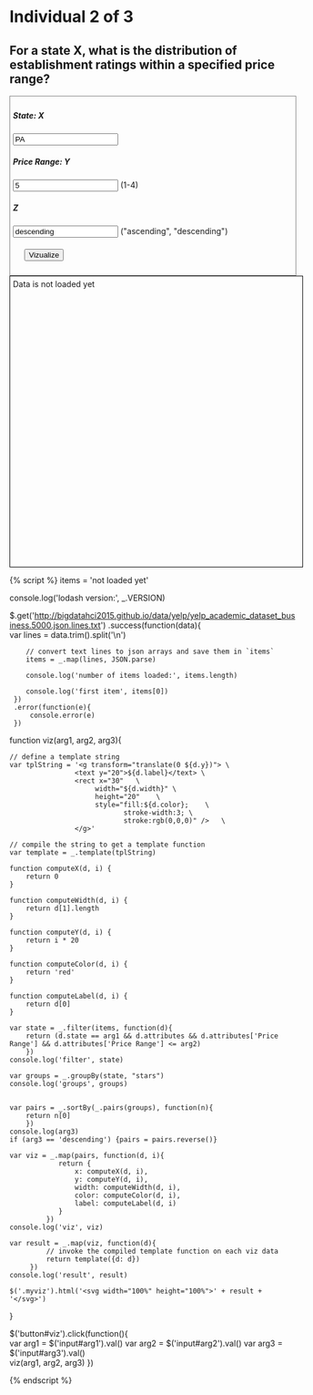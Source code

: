 # Individual 2 of 3

## For a state X, what is the distribution of establishment ratings within a specified price range?

<div style="border:1px grey solid; padding:5px;">
    <div><h5>State: X</h5>
        <input id="arg1" type="text" value="PA"/>
    </div>
    <div><h5>Price Range: Y</h5>
        <input id="arg2" type="text" value="5"/> (1-4)
    </div>
    <div><h5>Z</h5>
        <input id="arg3" type="text" value="descending"/> ("ascending", "descending")
    </div>    
    <div style="margin:20px;">
        <button id="viz">Vizualize</button>
    </div>
</div>

<div class="myviz" style="width:100%; height:500px; border: 1px black solid; padding: 5px;">
Data is not loaded yet
</div>

{% script %}
items = 'not loaded yet'

console.log('lodash version:', _.VERSION)

$.get('http://bigdatahci2015.github.io/data/yelp/yelp_academic_dataset_business.5000.json.lines.txt')
    .success(function(data){        
        var lines = data.trim().split('\n')

        // convert text lines to json arrays and save them in `items`
        items = _.map(lines, JSON.parse)

        console.log('number of items loaded:', items.length)

        console.log('first item', items[0])
     })
     .error(function(e){
         console.error(e)
     })

function viz(arg1, arg2, arg3){    

    // define a template string
    var tplString = '<g transform="translate(0 ${d.y})"> \
                    <text y="20">${d.label}</text> \
                    <rect x="30"   \
                         width="${d.width}" \
                         height="20"    \
                         style="fill:${d.color};    \
                                stroke-width:3; \
                                stroke:rgb(0,0,0)" />   \
                    </g>'

    // compile the string to get a template function
    var template = _.template(tplString)

    function computeX(d, i) {
        return 0
    }

    function computeWidth(d, i) {        
        return d[1].length
    }

    function computeY(d, i) {
        return i * 20
    }

    function computeColor(d, i) {
        return 'red'
    }

    function computeLabel(d, i) {
        return d[0]
    }

    var state = _.filter(items, function(d){
        return (d.state == arg1 && d.attributes && d.attributes['Price Range'] && d.attributes['Price Range'] <= arg2)
        })
    console.log('filter', state)

    var groups = _.groupBy(state, "stars")
    console.log('groups', groups)

 
    var pairs = _.sortBy(_.pairs(groups), function(n){
        return n[0]
        })
    console.log(arg3)
    if (arg3 == 'descending') {pairs = pairs.reverse()}

    var viz = _.map(pairs, function(d, i){                
                return {
                    x: computeX(d, i),
                    y: computeY(d, i),
                    width: computeWidth(d, i),
                    color: computeColor(d, i),
                    label: computeLabel(d, i)
                }
             })
    console.log('viz', viz)

    var result = _.map(viz, function(d){
             // invoke the compiled template function on each viz data
             return template({d: d})
         })
    console.log('result', result)

    $('.myviz').html('<svg width="100%" height="100%">' + result + '</svg>')
}

$('button#viz').click(function(){    
    var arg1 = $('input#arg1').val()
    var arg2 = $('input#arg2').val()
    var arg3 = $('input#arg3').val()   
    viz(arg1, arg2, arg3)
})  


{% endscript %}

